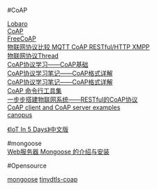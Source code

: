 #CoAP

[Lobaro](https://github.com/Lobaro)  
[CoAP](http://coap.technology/)  
[FreeCoAP](https://github.com/keith-cullen/FreeCoAP)  
[物联网协议比较 MQTT CoAP RESTful/HTTP XMPP](https://www.phodal.com/blog/iot-protocols-coap-mqtt-xmpp-restful-http/)   
[物联网协议Thread](https://www.phodal.com/blog/iot-protocol-thread/)   
[CoAP协议学习——CoAP基础](http://blog.csdn.net/xukai871105/article/details/17734163)  
[CoAP协议学习笔记——CoAP格式详解](http://network.chinabyte.com/333/13351333.shtml)   
[CoAP协议学习笔记——CoAP格式详解](http://www.bitscn.com/network/protocol/201505/509226.html)   
[CoAP 命令行工具集](https://www.phodal.com/blog/coap-command-line-tools-set/)  
[一步步搭建物联网系统——RESTful的CoAP协议](https://segmentfault.com/a/1190000002511350)  
[CoAP client and CoAP server examples](https://cesanta.com/blog/coap-client-and-coap-server-examples-mongoose-more-than-an-embedded-web-server/)  
[canopus](https://github.com/zubairhamed/canopus)  

[《IoT In 5 Days》中文版](https://tidyjiang8.gitbooks.io/iot-in-5-days-chinese/content/)  


#mongoose  
[Web服务器 Mongoose 的介绍与安装](http://www.open-open.com/lib/view/open1328604070405.html)  


#Opensource

[mongoose](https://github.com/cesanta/mongoose) 
[tinydtls-coap](https://github.com/thecodemaiden/tinydtls-coap)   
